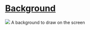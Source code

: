 # [Background](https://visnowden.github.io/background)

<img src="http://img.shields.io/static/v1?label=status:&message=Work%20in%20progress&color=darkred"/>
A background to draw on the screen

